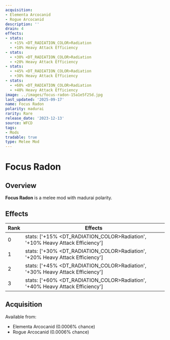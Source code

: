 ```yaml
---
acquisition:
- Elementa Arcocanid
- Rogue Arcocanid
description: ''
drain: 4
effects:
- stats:
  - +15% <DT_RADIATION_COLOR>Radiation
  - +10% Heavy Attack Efficiency
- stats:
  - +30% <DT_RADIATION_COLOR>Radiation
  - +20% Heavy Attack Efficiency
- stats:
  - +45% <DT_RADIATION_COLOR>Radiation
  - +30% Heavy Attack Efficiency
- stats:
  - +60% <DT_RADIATION_COLOR>Radiation
  - +40% Heavy Attack Efficiency
image: ../images/focus-radon-15a1e5f25d.jpg
last_updated: '2025-09-17'
name: Focus Radon
polarity: madurai
rarity: Rare
release_date: '2023-12-13'
source: WFCD
tags:
- Mods
tradable: true
type: Melee Mod
---
```


# Focus Radon

## Overview

**Focus Radon** is a melee mod with madurai polarity.

## Effects

| Rank | Effects |
|------|----------|
| 0 | stats: ['+15% <DT_RADIATION_COLOR>Radiation', '+10% Heavy Attack Efficiency'] |
| 1 | stats: ['+30% <DT_RADIATION_COLOR>Radiation', '+20% Heavy Attack Efficiency'] |
| 2 | stats: ['+45% <DT_RADIATION_COLOR>Radiation', '+30% Heavy Attack Efficiency'] |
| 3 | stats: ['+60% <DT_RADIATION_COLOR>Radiation', '+40% Heavy Attack Efficiency'] |

## Acquisition

Available from:
- Elementa Arcocanid (0.0006% chance)
- Rogue Arcocanid (0.0006% chance)

